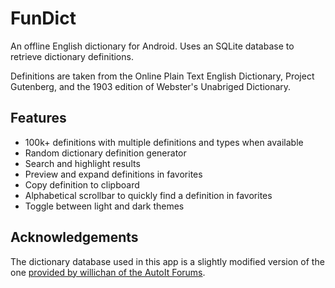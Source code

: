 # FunDict

An offline English dictionary for Android. Uses an SQLite database to retrieve dictionary definitions.

Definitions are taken from the Online Plain Text English Dictionary, Project Gutenberg, and the 1903 edition of Webster's Unabriged Dictionary.

## Features
- 100k+ definitions with multiple definitions and types when available
- Random dictionary definition generator
- Search and highlight results
- Preview and expand definitions in favorites
- Copy definition to clipboard
- Alphabetical scrollbar to quickly find a definition in favorites
- Toggle between light and dark themes

## Acknowledgements
The dictionary database used in this app is a slightly modified version of the one [provided by willichan of the AutoIt Forums](https://www.autoitscript.com/forum/files/file/419-dictionary_bigdb/).
